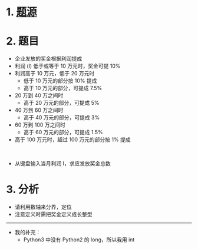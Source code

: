 # 1. [题源](https://fishc.com.cn/forum.php?mod=viewthread&tid=84668&ctid=588)


# 2. 题目

- 企业发放的奖金根据利润提成
- 利润 (I) 低于或等于 10 万元时，奖金可提 10%
- 利润高于 10 万元，低于 20 万元时
	- 低于 10 万元的部分按 10% 提成
	- 高于 10 万元的部分，可提成 7.5%
- 20 万到 40 万之间时
	- 高于 20 万元的部分，可提成 5%
- 40 万到 60 万之间时
	- 高于 40 万元的部分，可提成 3%
- 60 万到 100 万之间时
	- 高于 60 万元的部分，可提成 1.5%
- 高于 100 万元时，超过 100 万元的部分按 1% 提成

<br>

- 从键盘输入当月利润 I，求应发放奖金总数


# 3. 分析

- 请利用数轴来分界，定位
- 注意定义时需把奖金定义成长整型

***

- 我的补充：
	- Python3 中没有 Python2 的 long，所以我用 int

